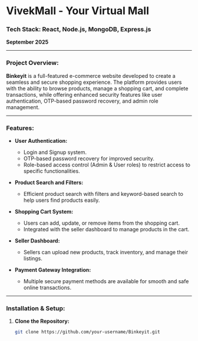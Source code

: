 # **VivekMall - Your Virtual Mall**

### **Tech Stack:** React, Node.js, MongoDB, Express.js

**September 2025**

---

### **Project Overview:**

**Binkeyit** is a full-featured e-commerce website developed to create a seamless and secure shopping experience. The platform provides users with the ability to browse products, manage a shopping cart, and complete transactions, while offering enhanced security features like user authentication, OTP-based password recovery, and admin role management.



---

### **Features:**

- **User Authentication:**
  - Login and Signup system.
  - OTP-based password recovery for improved security.
  - Role-based access control (Admin & User roles) to restrict access to specific functionalities.

- **Product Search and Filters:**
  - Efficient product search with filters and keyword-based search to help users find products easily.

- **Shopping Cart System:**
  - Users can add, update, or remove items from the shopping cart.
  - Integrated with the seller dashboard to manage products in the cart.

- **Seller Dashboard:**
  - Sellers can upload new products, track inventory, and manage their listings.

- **Payment Gateway Integration:**
  - Multiple secure payment methods are available for smooth and safe online transactions.

---

### **Installation & Setup:**

1. **Clone the Repository:**

   ```bash
   git clone https://github.com/your-username/Binkeyit.git
